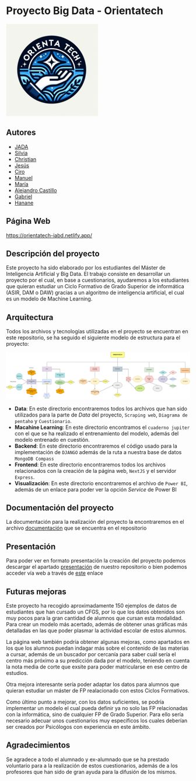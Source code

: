 # Proyecto Big Data - Orientatech
<img src="./images/logo.jpeg" width = 50%>

## Autores
* [JADA](https://www.linkedin.com/in/jada1998velez/)
* [Silvia](https://www.linkedin.com/in/silvia-donaire-serrano/)
* [Christian](https://www.linkedin.com/in/itsupportspecialist-sysadmin-christianmd/)
* [Jesús](https://www.linkedin.com/in/jesus-canovas-barqueros-605396294/)
* [Ciro](https://www.linkedin.com/in/ciro-le%C3%B3n-espinosa-avil%C3%A9s-a00646252/)
* [Manuel](https://www.linkedin.com/in/manuel-fajardo-jimenez-ab80b7244/)
* [María](https://www.linkedin.com/in/maria-eugeniasanchez/)
* [Alejandro Castillo]("")
* [Gabriel](https://www.linkedin.com/in/gabriel-postigo-rando-240724191/)
* [Hanane](https://www.linkedin.com/in/hanane-arrazouki/)

## Página Web
https://orientatech-iabd.netlify.app/

## Descripción del proyecto
Este proyecto ha sido elaborado por los estudiantes del Máster de Inteligencia Artificial y Big Data. El trabajo consiste en desarrollar un proyecto por el cual, en base a cuestionarios, ayudaremos a los estudiantes que quieran estudiar un Ciclo Formativo de Grado Superior de informática (ASIR, DAM o DAW) gracias a un algoritmo de inteligencia artificial, el cual es un modelo de Machine Learning.

## Arquitectura

Todos los archivos y tecnologías utilizadas en el proyecto se encuentran en este repositorio, se ha seguido el siguiente modelo de estructura para el proyecto:

<img src="./images/arquitecturaOrientatech.png">

*  **Data**: En este directorio encontraremos todos los archivos que han sido utilizados para la parte de *Data* del proyecto, `Scraping web`, `Diagrama de pentaho` y `Cuestionario`.
*  **Macahine Learning**: En este directorio encontramos el `cuaderno jupiter` con el que se ha realizado el entrenamiento del modelo, además del modelo entrenado en cuestión.
*  **Backend**: En este directorio encontraremos el código usado para la implementación de `DJANGO` además de la ruta a nuestra base de datos `MongoDB Compass`
*  **Frontend**: En este directorio encontraremos todos los archivos relacionados con la creación de la página web, `NextJS` y  el servidor `Express`.
*  **Visualización**: En este directorio encontraremos el archivo de `Power BI`, además de un enlace para poder ver la opción *Service* de Power BI

## Documentación del proyecto
La documentación para la realización del proyecto la encontraremos en el archivo [documentación]() que se encuentra en el repositorio

## Presentación
Para poder ver en formato presentación la creación del proyecto podemos descargar el apartado [presentación]() de nuestro repositorio o bien podemos acceder vía web a través de [este]("https://docs.google.com/presentation/d/1dOY5y9bLXMLjUZms1PoDo3-AOWTbgxQ_PcEHacbL1s4/edit?usp=sharing") enlace

## Futuras mejoras

Este proyecto ha recogido aproximadamente 150 ejemplos de datos de estudiantes que han cursado un CFGS, por lo que los datos obtenidos son muy pocos para la gran cantidad de alumnos que cursan esta modalidad. Para crear un modelo más acertado, además de obtener unas gráficas más detalladas en las que poder plasmar la actividad escolar de estos alumnos.

La página web también podría obtener algunas mejoras, como apartados en los que los alumnos puedan indagar más sobre el contenido de las materias a cursar, además de un buscador por cercanía para saber cuál sería el centro más próximo a su predicción dada por el modelo, teniendo en cuenta la nota media de corte que exsite para poder matricularse en ese centro de estudios.

Otra mejora interesante sería poder adaptar los datos para alumnos que quieran estudiar un máster de FP realacionado con estos Ciclos Formativos.

Como último punto a mejorar, con los datos suficientes, se podría implementar un modelo el cual pueda definir ya no solo las FP relacionadas con la informática, sino de cualquier FP de Grado Superior. Para ello sería necesario adecuar unos cuestionarios muy específicos los cuales deberían ser creados por Psicólogos con experiencia en este ámbito.

## Agradecimientos
Se agradece a todo el alumnado y ex-alumnado que se ha prestado voluntario para a la realización de estos cuestionarios, además de a los profesores que han sido de gran ayuda para la difusión de los mismos.

